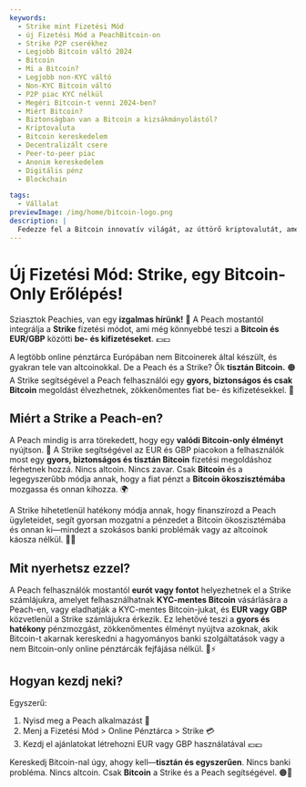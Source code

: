 ```yaml
---
keywords:
  - Strike mint Fizetési Mód
  - új Fizetési Mód a PeachBitcoin-on
  - Strike P2P cserékhez
  - Legjobb Bitcoin váltó 2024
  - Bitcoin
  - Mi a Bitcoin?
  - Legjobb non-KYC váltó
  - Non-KYC Bitcoin váltó
  - P2P piac KYC nélkül
  - Megéri Bitcoin-t venni 2024-ben?
  - Miért Bitcoin?
  - Biztonságban van a Bitcoin a kizsákmányolástól?
  - Kriptovaluta
  - Bitcoin kereskedelem
  - Decentralizált csere
  - Peer-to-peer piac
  - Anonim kereskedelem
  - Digitális pénz
  - Blockchain

tags:
  - Vállalat
previewImage: /img/home/bitcoin-logo.png
description: |
  Fedezze fel a Bitcoin innovatív világát, az úttörő kriptovalutát, amely biztonságos, decentralizált tranzakciókat tesz lehetővé egy globális hálózaton keresztül. Ismerje meg a legjobb non-KYC Bitcoin váltókat, a peer-to-peer kereskedelmi piacokat és a Bitcoin anonim tranzakcióinak előnyeit. Fedezze fel, miért marad a Bitcoin értékes befektetés 2024-ben, és hogyan biztosítja a kizsákmányolás elleni védelmet.
---
```


# Új Fizetési Mód: Strike, egy Bitcoin-Only Erőlépés!

Sziasztok Peachies, van egy **izgalmas hírünk!** 🍑 A Peach mostantól integrálja a **Strike** fizetési módot, ami még könnyebbé teszi a **Bitcoin és EUR/GBP** közötti **be- és kifizetéseket**. 💶💷

A legtöbb online pénztárca Európában nem Bitcoinerek által készült, és gyakran tele van altcoinokkal. De a Peach és a Strike? Ők **tisztán Bitcoin.** 🟠 A Strike segítségével a Peach felhasználói egy **gyors, biztonságos és csak Bitcoin** megoldást élvezhetnek, zökkenőmentes fiat be- és kifizetésekkel. 💸

## Miért a Strike a Peach-en?

A Peach mindig is arra törekedett, hogy egy **valódi Bitcoin-only élményt** nyújtson. 🧡 A Strike segítségével az EUR és GBP piacokon a felhasználók most egy **gyors, biztonságos és tisztán Bitcoin** fizetési megoldáshoz férhetnek hozzá. Nincs altcoin. Nincs zavar. Csak **Bitcoin** és a legegyszerűbb módja annak, hogy a fiat pénzt a **Bitcoin ökoszisztémába** mozgassa és onnan kihozza. 🌍

A Strike hihetetlenül hatékony módja annak, hogy finanszírozd a Peach ügyleteidet, segít gyorsan mozgatni a pénzedet a Bitcoin ökoszisztémába és onnan ki—mindezt a szokásos banki problémák vagy az altcoinok káosza nélkül. 🏦🚫

## Mit nyerhetsz ezzel?

A Peach felhasználók mostantól **eurót vagy fontot** helyezhetnek el a Strike számlájukra, amelyet felhasználhatnak **KYC-mentes Bitcoin** vásárlására a Peach-en, vagy eladhatják a KYC-mentes Bitcoin-jukat, és **EUR vagy GBP** közvetlenül a Strike számlájukra érkezik. Ez lehetővé teszi a **gyors és hatékony** pénzmozgást, zökkenőmentes élményt nyújtva azoknak, akik Bitcoin-t akarnak kereskedni a hagyományos banki szolgáltatások vagy a nem Bitcoin-only online pénztárcák fejfájása nélkül. 💱⚡

## Hogyan kezdj neki?

Egyszerű:

1) Nyisd meg a Peach alkalmazást 📱
2) Menj a Fizetési Mód > Online Pénztárca > Strike 💳
3) Kezdj el ajánlatokat létrehozni EUR vagy GBP használatával 💶💷

Kereskedj Bitcoin-nal úgy, ahogy kell—**tisztán és egyszerűen**. Nincs banki probléma. Nincs altcoin. Csak **Bitcoin** a Strike és a Peach segítségével. 🟠🚀
